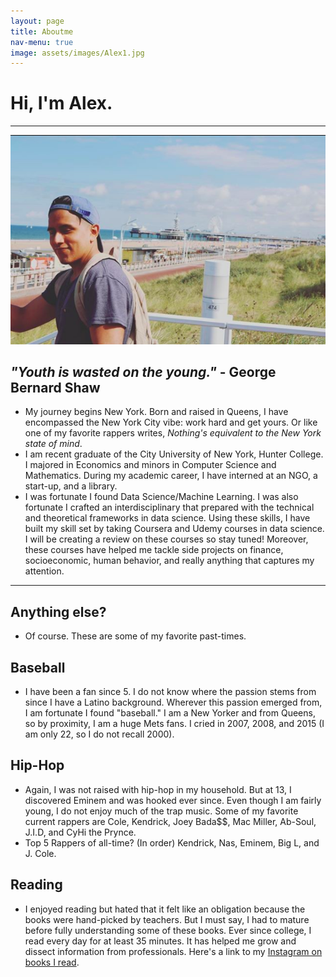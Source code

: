 ```yaml
---
layout: page
title: Aboutme
nav-menu: true
image: assets/images/Alex1.jpg
---
```

# Hi, I'm Alex.
****
![Picture description](/assets/images/Alex1.jpg)
## _"Youth is wasted on the young."_ - George Bernard Shaw
- My journey begins New York. Born and raised in Queens, I have encompassed the New York City vibe: work hard and get yours. Or like one of my favorite rappers writes, _Nothing's equivalent to the New York state of mind_.
- I am recent graduate of the City University of New York, Hunter College. I majored in Economics and minors in Computer Science and Mathematics. During my academic career, I have interned at an NGO, a start-up, and a library. 
- I was fortunate I found Data Science/Machine Learning. I was also fortunate I crafted an interdisciplinary that prepared with the technical and theoretical frameworks in data science. Using these skills, I have built my skill set by taking Coursera and Udemy courses in data science. I will be creating a review on these courses so stay tuned! Moreover, these courses have helped me tackle side projects on finance, socioeconomic, human behavior, and really anything that captures my attention. 

****

## Anything else?
- Of course. These are some of my favorite past-times. 
## Baseball
- I have been a fan since 5. I do not know where the passion stems from since I have a Latino background. Wherever this passion emerged from, I am fortunate I found "baseball." I am a New Yorker and from Queens, so by proximity, I am a huge Mets fans. I cried in 2007, 2008, and 2015 (I am only 22, so I do not recall 2000). 
## Hip-Hop
- Again, I was not raised with hip-hop in my household. But at 13, I discovered Eminem and was hooked ever since. Even though I am fairly young, I do not enjoy much of the trap music. Some of my favorite current rappers are Cole, Kendrick, Joey Bada$$, Mac Miller, Ab-Soul, J.I.D, and CyHi the Prynce. 
- Top 5 Rappers of all-time? (In order) Kendrick, Nas, Eminem, Big L, and J. Cole.  
## Reading
- I enjoyed reading but hated that it felt like an obligation because the books were hand-picked by teachers. But I must say, I had to mature before fully understanding some of these books. Ever since college, I read every day for at least 35 minutes. It has helped me grow and dissect information from professionals. Here's a link to my [Instagram on books I read](https://www.instagram.com/booktheories/).

